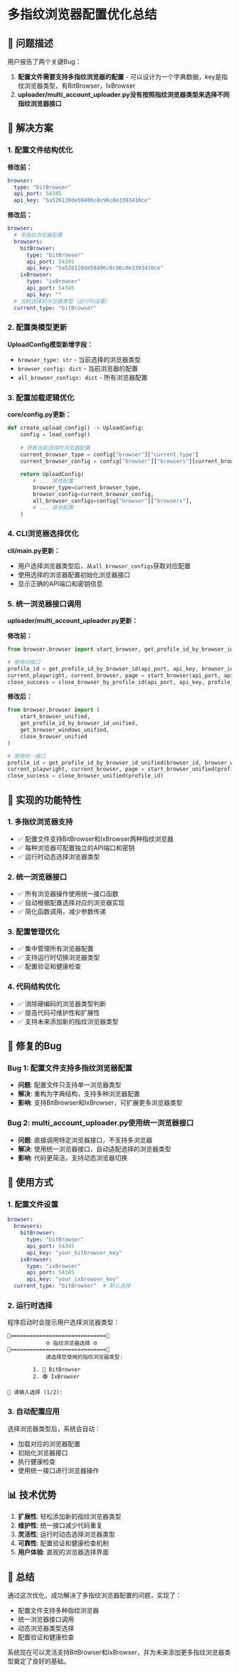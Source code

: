 # 多指纹浏览器配置优化总结

## 🎯 问题描述

用户报告了两个关键Bug：
1. **配置文件需要支持多指纹浏览器的配置** - 可以设计为一个字典数据，key是指纹浏览器类型，有BitBrowser，IxBrowser
2. **uploader/multi_account_uploader.py没有按照指纹浏览器类型来选择不同指纹浏览器接口**

## 🔧 解决方案

### 1. 配置文件结构优化

**修改前：**
```yaml
browser:
  type: "bitBrowser"
  api_port: 54345
  api_key: "5a526120de58406c8c96c0e3393410ce"
```

**修改后：**
```yaml
browser:
  # 多指纹浏览器配置
  browsers:
    bitBrowser:
      type: "bitBrowser"
      api_port: 54345
      api_key: "5a526120de58406c8c96c0e3393410ce"
    ixBrowser:
      type: "ixBrowser"
      api_port: 54345
      api_key: ""
  # 当前选择的浏览器类型（运行时设置）
  current_type: "bitBrowser"
```

### 2. 配置类模型更新

**UploadConfig模型新增字段：**
- `browser_type: str` - 当前选择的浏览器类型
- `browser_config: dict` - 当前浏览器的配置
- `all_browser_configs: dict` - 所有浏览器配置

### 3. 配置加载逻辑优化

**core/config.py更新：**
```python
def create_upload_config() -> UploadConfig:
    config = load_config()
    
    # 获取当前选择的浏览器配置
    current_browser_type = config["browser"]["current_type"]
    current_browser_config = config["browser"]["browsers"][current_browser_type]
    
    return UploadConfig(
        # ... 其他配置
        browser_type=current_browser_type,
        browser_config=current_browser_config,
        all_browser_configs=config["browser"]["browsers"],
        # ... 其他配置
    )
```

### 4. CLI浏览器选择优化

**cli/main.py更新：**
- 用户选择浏览器类型后，从`all_browser_configs`获取对应配置
- 使用选择的浏览器配置初始化浏览器接口
- 显示正确的API端口和密钥信息

### 5. 统一浏览器接口调用

**uploader/multi_account_uploader.py更新：**

**修改前：**
```python
from browser.browser import start_browser, get_profile_id_by_browser_id, fetch_all_browser_windows, close_browser_by_profile_id

# 使用旧接口
profile_id = get_profile_id_by_browser_id(api_port, api_key, browser_id, browser_windows)
current_playwright, current_browser, page = start_browser(api_port, api_key, profile_id)
close_success = close_browser_by_profile_id(api_port, api_key, profile_id)
```

**修改后：**
```python
from browser.browser import (
    start_browser_unified, 
    get_profile_id_by_browser_id_unified, 
    get_browser_windows_unified, 
    close_browser_unified
)

# 使用统一接口
profile_id = get_profile_id_by_browser_id_unified(browser_id, browser_windows)
current_playwright, current_browser, page = start_browser_unified(profile_id)
close_success = close_browser_unified(profile_id)
```

## 🎯 实现的功能特性

### 1. 多指纹浏览器支持
- ✅ 配置文件支持BitBrowser和IxBrowser两种指纹浏览器
- ✅ 每种浏览器可配置独立的API端口和密钥
- ✅ 运行时动态选择浏览器类型

### 2. 统一浏览器接口
- ✅ 所有浏览器操作使用统一接口函数
- ✅ 自动根据配置选择对应的浏览器实现
- ✅ 简化函数调用，减少参数传递

### 3. 配置管理优化
- ✅ 集中管理所有浏览器配置
- ✅ 支持运行时切换浏览器类型
- ✅ 配置验证和健康检查

### 4. 代码结构优化
- ✅ 消除硬编码的浏览器类型判断
- ✅ 提高代码可维护性和扩展性
- ✅ 支持未来添加新的指纹浏览器类型

## 🔧 修复的Bug

### Bug 1: 配置文件支持多指纹浏览器配置
- **问题**: 配置文件只支持单一浏览器类型
- **解决**: 重构为字典结构，支持多种浏览器配置
- **影响**: 支持BitBrowser和IxBrowser，可扩展更多浏览器类型

### Bug 2: multi_account_uploader.py使用统一浏览器接口
- **问题**: 直接调用特定浏览器接口，不支持多浏览器
- **解决**: 使用统一浏览器接口，自动适配选择的浏览器类型
- **影响**: 代码更简洁，支持动态浏览器切换

## 🚀 使用方式

### 1. 配置文件设置
```yaml
browser:
  browsers:
    bitBrowser:
      type: "bitBrowser"
      api_port: 54345
      api_key: "your_bitbrowser_key"
    ixBrowser:
      type: "ixBrowser"
      api_port: 54345
      api_key: "your_ixbrowser_key"
  current_type: "bitBrowser"  # 默认选择
```

### 2. 运行时选择
程序启动时会提示用户选择浏览器类型：
```
🔧==============================🔧
            🌐 指纹浏览器选择 🌐
🔧==============================🔧
            请选择您使用的指纹浏览器类型:

        1. 🔵 BitBrowser
        2. 🟢 IxBrowser

🎯 请输入选择 (1/2):
```

### 3. 自动配置应用
选择浏览器类型后，系统会自动：
- 加载对应的浏览器配置
- 初始化浏览器接口
- 执行健康检查
- 使用统一接口进行浏览器操作

## 📊 技术优势

1. **扩展性**: 轻松添加新的指纹浏览器类型
2. **维护性**: 统一接口减少代码重复
3. **灵活性**: 运行时动态选择浏览器类型
4. **可靠性**: 配置验证和健康检查机制
5. **用户体验**: 直观的浏览器选择界面

## 🎉 总结

通过这次优化，成功解决了多指纹浏览器配置的问题，实现了：
- 配置文件支持多种指纹浏览器
- 统一浏览器接口调用
- 动态浏览器类型选择
- 配置验证和健康检查

系统现在可以灵活支持BitBrowser和IxBrowser，并为未来添加更多指纹浏览器类型奠定了良好的基础。
